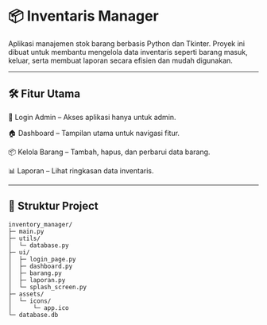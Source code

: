 # 📦 Inventaris Manager

  Aplikasi manajemen stok barang berbasis Python dan Tkinter.
  Proyek ini dibuat untuk membantu mengelola data inventaris seperti barang masuk, keluar, serta membuat laporan secara efisien dan mudah digunakan.

---

## 🛠️ Fitur Utama

  🔐 Login Admin – Akses aplikasi hanya untuk admin.
  
  🏠 Dashboard – Tampilan utama untuk navigasi fitur.
  
  📦 Kelola Barang – Tambah, hapus, dan perbarui data barang. 
  
  📊 Laporan – Lihat ringkasan data inventaris.

---

## 📁 Struktur Project


    inventory_manager/
    ├─ main.py
    ├─ utils/
    │  └─ database.py
    ├─ ui/
    │  ├─ login_page.py
    │  ├─ dashboard.py
    │  ├─ barang.py
    │  ├─ laporan.py
    │  └─ splash_screen.py
    ├─ assets/
    │  └─ icons/
    │      └─ app.ico
    └─ database.db
